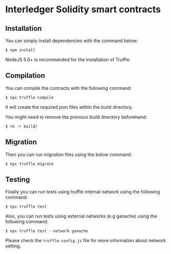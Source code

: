 # Interledger Solidity smart contracts

## Installation

You can simply install dependencies with the command below:

```
$ npm install
```

NodeJS 5.0+ is recommended for the installation of Truffle.

## Compilation

You can compile the contracts with the following command:

```
$ npx truffle compile
```
It will create the required json files within the build directory.

You might need to remove the previous build directory beforehand:

```
$ rm -r build/
```

## Migration

Then you can run migration files using the below command:

```
$ npx truffle migrate
```

## Testing

Finally you can run tests using truffle internal network using the following command:

```
$ npx truffle test
```
Also, you can run tests using external networks (e.g ganache) using the following command:

```
$ npx truffle test --network ganache 
```

Please check the ``` truffle-config.js ``` file for more information about network setting. 